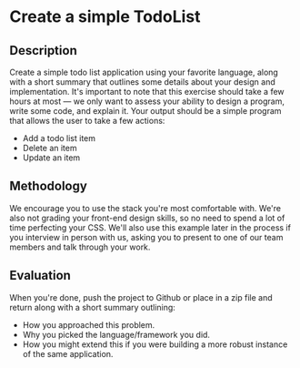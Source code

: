 # Create a simple TodoList

## Description
Create a simple todo list application using your favorite language, along with a short summary that outlines some details about your design and implementation. It's important to note that this exercise should take a few hours at most — we only want to assess your ability to design a program, write some code, and explain it. Your output should be a simple program that allows the user to take a few actions:

*  Add a todo list item
*  Delete an item
*  Update an item

## Methodology
We encourage you to use the stack you're most comfortable with. We're also not grading your front-end design skills, so no need to spend a lot of time perfecting your CSS.
We'll also use this example later in the process if you interview in person with us, asking you to present to one of our team members and talk through your work.

## Evaluation
When you're done, push the project to Github or place in a zip file and return along with a short summary outlining:

*  How you approached this problem.
*  Why you picked the language/framework you did.
*  How you might extend this if you were building a more robust instance of the same application.
